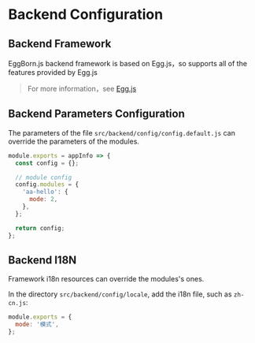 # Backend Configuration

## Backend Framework
EggBorn.js backend framework is based on Egg.js，so supports all of the features provided by Egg.js
> For more information，see [Egg.js](https://eggjs.org/)

## Backend Parameters Configuration

The parameters of the file `src/backend/config/config.default.js` can override the parameters of the modules.
``` javascript
module.exports = appInfo => {
  const config = {};

  // module config
  config.modules = {
    'aa-hello': {
      mode: 2,
    },
  };

  return config;
};
```

## Backend I18N

Framework i18n resources can override the modules's ones.

In the directory `src/backend/config/locale`, add the i18n file, such as `zh-cn.js`:
``` javascript
module.exports = {
  mode: '模式',
};
```

